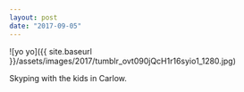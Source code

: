 ```yaml
---
layout: post
date: "2017-09-05"
---
```


![yo yo]({{ site.baseurl }}/assets/images/2017/tumblr_ovt090jQcH1r16syio1_1280.jpg)

Skyping with the kids in Carlow.
